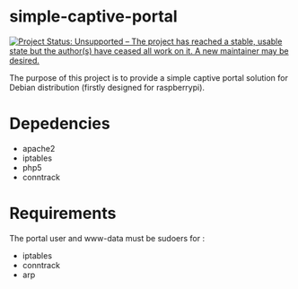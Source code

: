 # simple-captive-portal 
[![Project Status: Unsupported – The project has reached a stable, usable state but the author(s) have ceased all work on it. A new maintainer may be desired.](http://www.repostatus.org/badges/latest/unsupported.svg)](http://www.repostatus.org/#unsupported)

The purpose of this project is to provide a simple captive portal
solution for Debian distribution (firstly designed for raspberrypi).

# Depedencies 

- apache2
- iptables
- php5
- conntrack

# Requirements

The portal user and www-data must be sudoers for :
- iptables
- conntrack
- arp

